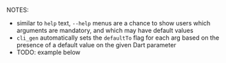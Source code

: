 NOTES:

- similar to `help` text, `--help` menus are a chance to show users which arguments are mandatory, and which may have default values
- `cli_gen` automatically sets the `defaultTo` flag for each arg based on the presence of a default value on the given Dart parameter
- TODO: example below
